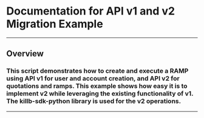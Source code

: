 # Documentation for API v1 and v2 Migration Example

-----

## Overview
### This script demonstrates how to create and execute a RAMP using API v1 for user and account creation, and API v2 for quotations and ramps. This example shows how easy it is to implement v2 while leveraging the existing functionality of v1. The killb-sdk-python library is used for the v2 operations.

----

